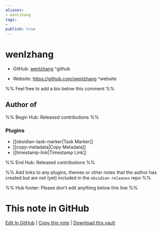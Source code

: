 ```yaml
---
aliases:
- wenlzhang
tags:
- 
publish: true
---
```


# wenlzhang

- GitHub: [wenlzhang](https://github.com/wenlzhang/) ^github
<!-- - Discord: `@` ^discord-->
- Website: <https://github.com/wenlzhang> ^website
<!-- - [[Publish sites|Publish site]]: <https://> ^publish-->

%% Feel free to add a bio below this comment %%


## Author of

%% Begin Hub: Released contributions %%
### Plugins
- [[obsidian-task-marker|Task Marker]]
- [[copy-metadata|Copy Metadata]]
- [[timestamp-link|Timestamp Link]]

%% End Hub: Released contributions %%

%% Add links to any plugins, themes or other notes that the author has created but are not (yet) included in the `obsidian-releases` repo %%

<!--
### Unlisted plugins
-->

<!--
### Others
-->

<!--
## Sponsor this author
-->

<!-- - [[GitHub sponsors]]: [Sponsor @wenlzhang on GitHub Sponsors](https://github.com/sponsors/wenlzhang) ^github-sponsor-->
<!-- - [[Buy me a coffee]]: <https://> ^buy-me-a-coffee-->
<!-- - [[PayPal]]: <https://> ^paypal-->
<!-- - [[Patreon]]: <https://> ^patreon-->

<!--
## Follow this author
-->

<!-- - [[YouTube Channels|On YouTube]]: <https://> ^youtube-->
<!-- - Twitter: <https://> ^twitter-->
<!-- - ... -->

%% Hub footer: Please don't edit anything below this line %%

# This note in GitHub

<span class="git-footer">[Edit In GitHub](https://github.dev/obsidian-community/obsidian-hub/blob/main/01%20-%20Community/People/wenlzhang.md "git-hub-edit-note") | [Copy this note](https://raw.githubusercontent.com/obsidian-community/obsidian-hub/main/01%20-%20Community/People/wenlzhang.md "git-hub-copy-note") | [Download this vault](https://github.com/obsidian-community/obsidian-hub/archive/refs/heads/main.zip "git-hub-download-vault") </span>
